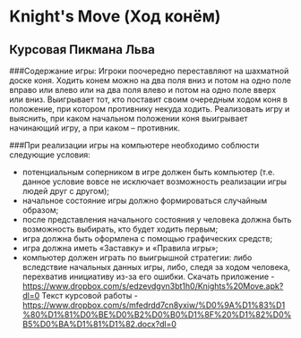 # Knight's Move (Ход конём)
## Курсовая Пикмана Льва

###Содержание игры:
Игроки поочередно переставляют на шахматной доске коня. Ходить конем можно на два поля вниз и потом на одно поле вправо или влево или на два поля влево и потом на одно поле вверх или вниз. Выигрывает тот, кто поставит своим очередным ходом коня в положение, при котором противнику некуда ходить. Реализовать игру и выяснить, при каком начальном положении коня выигрывает начинающий игру, а при каком – противник. 

###При реализации игры на компьютере необходимо соблюсти следующие условия:

* потенциальным соперником в игре должен быть компьютер (т.е. данное условие вовсе не исключает возможность реализации игры людей друг с другом);
* начальное состояние игры должно формироваться случайным образом;
* после представления начального состояния у человека должна быть возможность выбирать, кто будет ходить первым;
* игра должна быть оформлена с помощью графических средств;
* игра должна иметь «Заставку» и «Правила игры»;
* компьютер должен играть по выигрышной стратегии: либо вследствие начальных данных игры, либо, следя за ходом человека, перехватив инициативу из-за его ошибки.
Скачать приложение - https://www.dropbox.com/s/edzevdgvn3bt1h0/Knights%20Move.apk?dl=0
Текст курсовой работы  - https://www.dropbox.com/s/mfedrdd7cn8yxiw/%D0%9A%D1%83%D1%80%D1%81%D0%BE%D0%B2%D0%B0%D1%8F%20%D1%82%D0%B5%D0%BA%D1%81%D1%82.docx?dl=0

